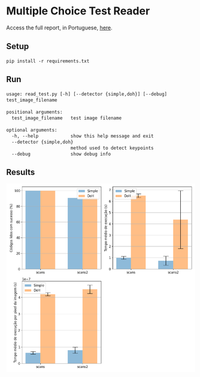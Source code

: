 # Multiple Choice Test Reader

Access the full report, in Portuguese, [here](docs/report.pdf).


## Setup

```
pip install -r requirements.txt
```

## Run

```
usage: read_test.py [-h] [--detector {simple,doh}] [--debug] test_image_filename

positional arguments:
  test_image_filename   test image filename

optional arguments:
  -h, --help            show this help message and exit
  --detector {simple,doh}
                        method used to detect keypoints
  --debug               show debug info
```

## Results

![](docs/plot.png)